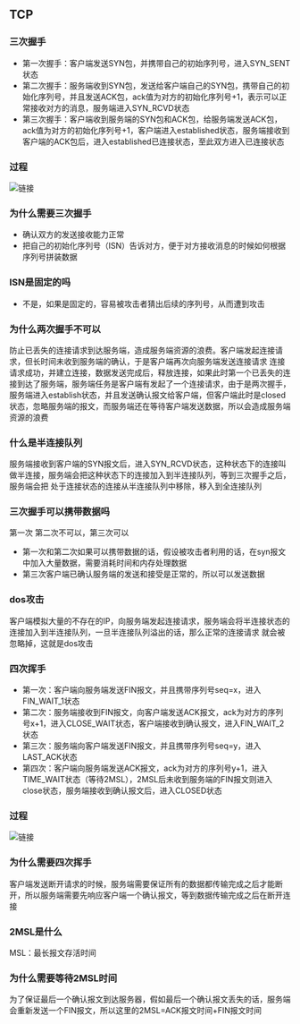 ## TCP
### 三次握手
+ 第一次握手：客户端发送SYN包，并携带自己的初始序列号，进入SYN_SENT状态
+ 第二次握手：服务端收到SYN包，发送给客户端自己的SYN包，携带自己的初始化序列号，并且发送ACK包，ack值为对方的初始化序列号+1，表示可以正常接收对方的消息，服务端进入SYN_RCVD状态
+ 第三次握手：客户端收到服务端的SYN包和ACK包，给服务端发送ACK包，ack值为对方的初始化序列号+1，客户端进入established状态，服务端接收到客户端的ACK包后，进入established已连接状态，至此双方进入已连接状态
### 过程
![链接](./imgs/img_3.png)
### 为什么需要三次握手
+ 确认双方的发送接收能力正常
+ 把自己的初始化序列号（ISN）告诉对方，便于对方接收消息的时候如何根据序列号拼装数据
### ISN是固定的吗
+ 不是，如果是固定的，容易被攻击者猜出后续的序列号，从而遭到攻击
### 为什么两次握手不可以
防止已丢失的连接请求到达服务端，造成服务端资源的浪费。客户端发起连接请求，但长时间未收到服务端的确认，于是客户端再次向服务端发送连接请求
连接请求成功，并建立连接，数据发送完成后，释放连接，如果此时第一个已丢失的连接到达了服务端，服务端任务是客户端有发起了一个连接请求，由于是两次握手，
服务端进入establish状态，并且发送确认报文给客户端，但客户端此时是closed状态，忽略服务端的报文，而服务端还在等待客户端发送数据，所以会造成服务端资源的浪费
### 什么是半连接队列
服务端接收到客户端的SYN报文后，进入SYN_RCVD状态，这种状态下的连接叫做半连接，服务端会把这种状态下的连接加入到半连接队列，等到三次握手之后，服务端会把
处于连接状态的连接从半连接队列中移除，移入到全连接队列
### 三次握手可以携带数据吗
第一次 第二次不可以，第三次可以  

+ 第一次和第二次如果可以携带数据的话，假设被攻击者利用的话，在syn报文中加入大量数据，需要消耗时间和内存处理数据
+ 第三次客户端已确认服务端的发送和接受是正常的，所以可以发送数据

### dos攻击
客户端模拟大量的不存在的IP，向服务端发起连接请求，服务端会将半连接状态的连接加入到半连接队列，一旦半连接队列溢出的话，那么正常的连接请求 就会被忽略掉，这就是dos攻击

### 四次挥手
+ 第一次：客户端向服务端发送FIN报文，并且携带序列号seq=x，进入FIN_WAIT_1状态
+ 第二次：服务端接收到FIN报文，向客户端发送ACK报文，ack为对方的序列号x+1，进入CLOSE_WAIT状态，客户端接收到确认报文，进入FIN_WAIT_2状态
+ 第三次：服务端向客户端发送FIN报文，并且携带序列号seq=y，进入LAST_ACK状态
+ 第四次：客户端向服务端发送ACK报文，ack为对方的序列号y+1，进入TIME_WAIT状态（等待2MSL），2MSL后未收到服务端的FIN报文则进入close状态，服务端接收到确认报文后，进入CLOSED状态
### 过程
![链接](./imgs/img_2.png)
### 为什么需要四次挥手
客户端发送断开请求的时候，服务端需要保证所有的数据都传输完成之后才能断开，所以服务端需要先响应客户端一个确认报文，等到数据传输完成之后在断开连接
### 2MSL是什么
MSL：最长报文存活时间
### 为什么需要等待2MSL时间
为了保证最后一个确认报文到达服务器，假如最后一个确认报文丢失的话，服务端会重新发送一个FIN报文，所以这里的2MSL=ACK报文时间+FIN报文时间
